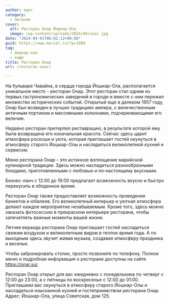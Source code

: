 ```yaml
---
author: egor
category:
  - питание
cover:
  alt: Ресторан Онар Йошкар-Ола
  image: /wp-content/uploads/2024/04/onar.jpg
date: "2024-04-01T06:02:12+00:00"
guid: https://www.mariel.ru/?p=1988
tag:
  - йошкар-ола
  - кафе
title: Ресторан Онар
url: /restoran-onar/

---
```

На бульваре Чавайна, в сердце города Йошкар\-Ола, располагается уникальное место \- ресторан Онар. Этот ресторан стал одним из первых гастрономических заведений в городе и вместе с ним пережил множество исторических событий. Открытый еще в далеком 1957 году, Онар был возведен в лучших традициях ампира, с величественным античным портиком и массивными колоннами, подчеркивающими его величие.

Недавно ресторан претерпел реставрацию, в результате которой ему была возвращена его изначальная красота. Сейчас здесь царит атмосфера роскоши и уюта, которая приглашает гостей окунуться в атмосферу старого Йошкар\-Олы и насладиться великолепной кухней и сервисом.

Меню ресторана Онар \- это истинное воплощение марийской кулинарной традиции. Здесь можно насладиться разнообразными блюдами, приготовленными с любовью и по-настоящему вкусными.

Бизнес-ланч с 12:00 до 16:00 предлагает возможность вкусно и быстро перекусить в обеденное время.

Ресторан Онар также предоставляет возможность проведения банкетов и юбилеев. Его великолепный интерьер и уютная атмосфера делают каждое мероприятие незабываемым. Кроме того, здесь можно заказать фотосессию в прекрасном интерьере ресторана, чтобы запечатлеть важные моменты вашей жизни.

Летняя веранда ресторана Онар приглашает гостей насладиться свежим воздухом и великолепным видом в теплое время года. А по выходным здесь звучит живая музыка, создавая атмосферу праздника и веселья.

Чтобы забронировать столик, просто позвоните по телефону. Полное меню и подробная информация о ресторане доступны на сайте https://onar.su/.

Ресторан Онар открыт для вас ежедневно с понедельника по четверг с 12:00 до 23:00, а с пятницы по воскресенье с 12:00 до 01:00. Приглашаем вас окунуться в атмосферу старого Йошкар-Олы и насладиться изысканной кухней и гостеприимством ресторана Онар. Адрес: Йошкар-Ола, улица Советская, дом 125.
